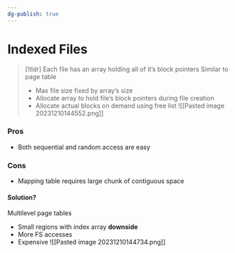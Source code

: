 ```yaml
---
dg-publish: true
---
```

# Indexed Files

> [!tldr] Each file has an array holding all of it’s block pointers
> Similar to page table
> * Max file size fixed by array’s size
> * Allocate array to hold file’s block pointers during file creation
> * Allocate actual blocks on demand using free list
> ![[Pasted image 20231210144552.png]]

### Pros
* Both sequential and random access are easy
### Cons
* Mapping table requires large chunk of contiguous space
#### Solution?
Multilevel page tables
* Small regions with index array
**downside**
* More FS accesses
* Expensive
![[Pasted image 20231210144734.png]]


